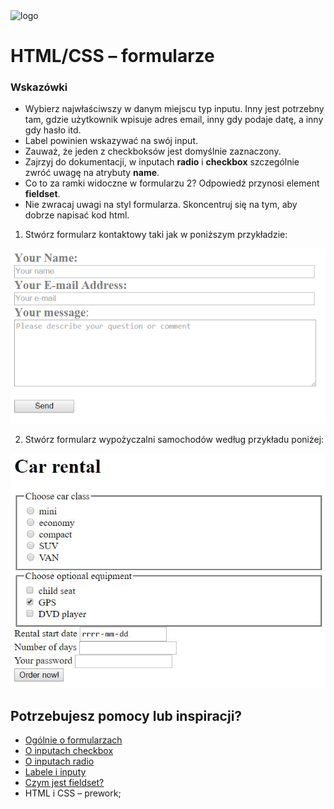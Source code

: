<img alt="logo" src="http://coderslab.pl/svg/logo-coderslab.svg" width="400">

# HTML/CSS &ndash; formularze

### Wskazówki
* Wybierz najwłaściwszy w danym miejscu typ inputu. Inny jest potrzebny tam, gdzie użytkownik wpisuje adres email, inny gdy podaje datę, a inny gdy hasło itd.
* Label powinien wskazywać na swój input.
* Zauważ, że jeden z checkboksów jest domyślnie zaznaczony.
* Zajrzyj do dokumentacji, w inputach **radio** i **checkbox** szczególnie zwróć uwagę na atrybuty **name**.
* Co to za ramki widoczne w formularzu 2? Odpowiedź przynosi element **fieldset**.
* Nie zwracaj uwagi na styl formularza. Skoncentruj się na tym, aby dobrze napisać kod html. 


1. Stwórz formularz kontaktowy taki jak w poniższym przykładzie:

  ![Simple form](images/form1.png)
  
2. Stwórz formularz wypożyczalni samochodów według przykładu poniżej:
  
  ![Car rental](images/form2.png)



## Potrzebujesz pomocy lub inspiracji?
* [Ogólnie o formularzach](https://developer.mozilla.org/en-US/docs/Web/HTML/Element/form)
* [O inputach checkbox](https://developer.mozilla.org/en-US/docs/Web/HTML/Element/input/checkbox)
* [O inputach radio](https://developer.mozilla.org/en-US/docs/Web/HTML/Element/input/radio)
* [Labele i inputy](https://developer.mozilla.org/en-US/docs/Web/HTML/Element/label)
* [Czym jest fieldset?](https://developer.mozilla.org/en-US/docs/Web/HTML/Element/label)
* HTML i CSS &ndash; prework;
